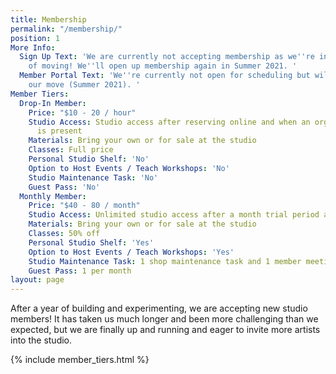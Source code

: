 ```yaml
---
title: Membership
permalink: "/membership/"
position: 1
More Info:
  Sign Up Text: 'We are currently not accepting membership as we''re in the process
    of moving! We''ll open up membership again in Summer 2021. '
  Member Portal Text: 'We''re currently not open for scheduling but will re-open after
    our move (Summer 2021). '
Member Tiers:
  Drop-In Member:
    Price: "$10 - 20 / hour"
    Studio Access: Studio access after reserving online and when an organizing member
      is present
    Materials: Bring your own or for sale at the studio
    Classes: Full price
    Personal Studio Shelf: 'No'
    Option to Host Events / Teach Workshops: 'No'
    Studio Maintenance Task: 'No'
    Guest Pass: 'No'
  Monthly Member:
    Price: "$40 - 80 / month"
    Studio Access: Unlimited studio access after a month trial period and shop orientation
    Materials: Bring your own or for sale at the studio
    Classes: 50% off
    Personal Studio Shelf: 'Yes'
    Option to Host Events / Teach Workshops: 'Yes'
    Studio Maintenance Task: 1 shop maintenance task and 1 member meeting per month
    Guest Pass: 1 per month
layout: page
---
```


After a year of building and experimenting, we are accepting new studio members! It has taken us much longer and been more challenging than we expected, but we are finally up and running and eager to invite more artists into the studio.

{% include member_tiers.html %}